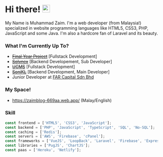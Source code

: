 # Hi there! <span><img src="https://media.giphy.com/media/hvRJCLFzcasrR4ia7z/giphy.gif" width="25px"></span>
My Name is Muhammad Zaim. I'm a web developer (from Malaysia!) specialized in website programming languages like HTML5, CSS3, PHP, JavaScript and some Java. I'm also a hardcore fan of Laravel and its beauty.

### What I'm Currently Up To?
- ~~[Final Year Project](https://github.com/zaimazhar97/Golf-Scoring-System)~~ [Fullstack Development]
- ~~[Solvnex](https://www.solvnex.com/)~~ [Backend Developement, Sub Developer]
- ~~[UCMS](https://github.com/zaimazhar97/UCMS)~~ [Fullstack Development]
- ~~[SoniKL](https://wearesonikl.com/)~~ [Backend Development, Main Developer]
- Junior Developer at [FAR Capital Sdn Bhd](https://fardigitalventures.com/)

### My Space!
- https://zaimblog-669aa.web.app/ (Malay/English)

### Skill
```js
const frontend = ['HTML5', 'CSS3', 'JavaScript'];
const backend = ['PHP', 'JavaScript', 'TypeScript', 'SQL', 'No-SQL'];
const caching = ['Redis'];
const servers = ['AWS', 'Firebase', 'cPanel'];
const frameworks = ['VueJS', 'LoopBack', 'Laravel', 'Firebase', 'ExpressJS', 'TailwindCSS', 'NestJS'];
const libraries = ['PugJS', 'ChartJS'];
const paas = ['Heroku', 'Netlify'];
```
